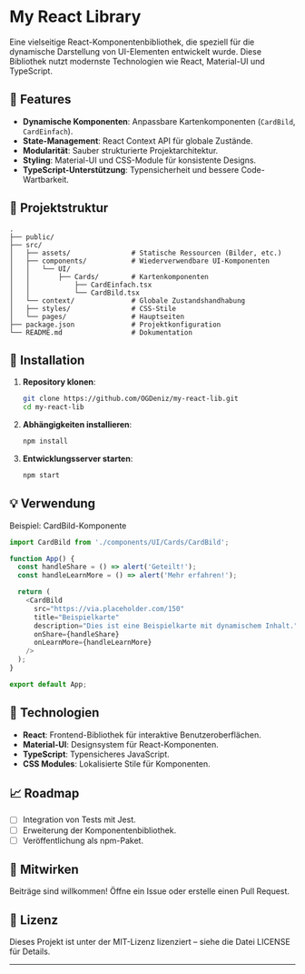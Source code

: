 
# My React Library

Eine vielseitige React-Komponentenbibliothek, die speziell für die dynamische Darstellung von UI-Elementen entwickelt wurde. Diese Bibliothek nutzt modernste Technologien wie React, Material-UI und TypeScript.

## 🚀 Features

- **Dynamische Komponenten**: Anpassbare Kartenkomponenten (`CardBild`, `CardEinfach`).
- **State-Management**: React Context API für globale Zustände.
- **Modularität**: Sauber strukturierte Projektarchitektur.
- **Styling**: Material-UI und CSS-Module für konsistente Designs.
- **TypeScript-Unterstützung**: Typensicherheit und bessere Code-Wartbarkeit.

## 📂 Projektstruktur

```plaintext
.
├── public/
├── src/
│   ├── assets/               # Statische Ressourcen (Bilder, etc.)
│   ├── components/           # Wiederverwendbare UI-Komponenten
│   │   └── UI/
│   │       ├── Cards/        # Kartenkomponenten
│   │           ├── CardEinfach.tsx
│   │           └── CardBild.tsx
│   └── context/              # Globale Zustandshandhabung
│   ├── styles/               # CSS-Stile
│   └── pages/                # Hauptseiten
├── package.json              # Projektkonfiguration
└── README.md                 # Dokumentation
```

## 🔧 Installation

1. **Repository klonen**:
   ```bash
   git clone https://github.com/OGDeniz/my-react-lib.git
   cd my-react-lib
   ```

2. **Abhängigkeiten installieren**:
   ```bash
   npm install
   ```

3. **Entwicklungsserver starten**:
   ```bash
   npm start
   ```

## 💡 Verwendung

Beispiel: CardBild-Komponente

```javascript
import CardBild from './components/UI/Cards/CardBild';

function App() {
  const handleShare = () => alert('Geteilt!');
  const handleLearnMore = () => alert('Mehr erfahren!');

  return (
    <CardBild
      src="https://via.placeholder.com/150"
      title="Beispielkarte"
      description="Dies ist eine Beispielkarte mit dynamischem Inhalt."
      onShare={handleShare}
      onLearnMore={handleLearnMore}
    />
  );
}

export default App;
```

## 📜 Technologien

- **React**: Frontend-Bibliothek für interaktive Benutzeroberflächen.
- **Material-UI**: Designsystem für React-Komponenten.
- **TypeScript**: Typensicheres JavaScript.
- **CSS Modules**: Lokalisierte Stile für Komponenten.

## 📈 Roadmap

- [ ] Integration von Tests mit Jest.
- [ ] Erweiterung der Komponentenbibliothek.
- [ ] Veröffentlichung als npm-Paket.

## 👥 Mitwirken

Beiträge sind willkommen! Öffne ein Issue oder erstelle einen Pull Request.

## 📄 Lizenz

Dieses Projekt ist unter der MIT-Lizenz lizenziert – siehe die Datei LICENSE für Details.

---

